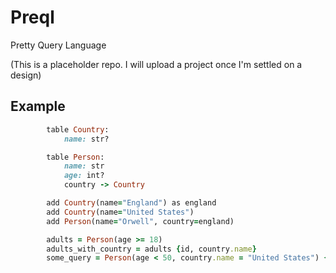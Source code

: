 # Preql
Pretty Query Language

(This is a placeholder repo. I will upload a project once I'm settled on a design)

## Example

```ruby
        table Country:
            name: str?

        table Person:
            name: str
            age: int?
            country -> Country

        add Country(name="England") as england
        add Country(name="United States")
        add Person(name="Orwell", country=england)

        adults = Person(age >= 18)
        adults_with_country = adults {id, country.name}
        some_query = Person(age < 50, country.name = "United States") {id,name}
```
